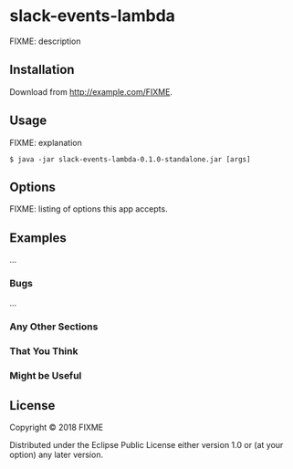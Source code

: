 # slack-events-lambda

FIXME: description

## Installation

Download from http://example.com/FIXME.

## Usage

FIXME: explanation

    $ java -jar slack-events-lambda-0.1.0-standalone.jar [args]

## Options

FIXME: listing of options this app accepts.

## Examples

...

### Bugs

...

### Any Other Sections
### That You Think
### Might be Useful

## License

Copyright © 2018 FIXME

Distributed under the Eclipse Public License either version 1.0 or (at
your option) any later version.
